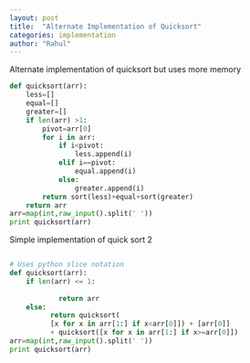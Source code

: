 ```yaml
---
layout: post
title:  "Alternate Implementation of Quicksort"
categories: implementation
author: "Rahul"
---
```


Alternate implementation of quicksort but uses more memory
```python
def quicksort(arr):
    less=[]
    equal=[]
    greater=[]
    if len(arr) >1:
        pivot=arr[0]
        for i in arr:
            if i<pivot:
                less.append(i)
            elif i==pivot:
                equal.append(i)
            else:
                greater.append(i)
        return sort(less)+equal+sort(greater)
    return arr
arr=map(int,raw_input().split(' '))
print quicksort(arr)
```

Simple implementation of quick sort 2 
```python

# Uses python slice notation
def quicksort(arr): 
    if len(arr) <= 1:
            
            return arr
    else:
          return quicksort(
          [x for x in arr[1:] if x<arr[0]]) + [arr[0]] 
          + quicksort([x for x in arr[1:] if x>=arr[0]])
arr=map(int,raw_input().split(' '))
print quicksort(arr)
```

